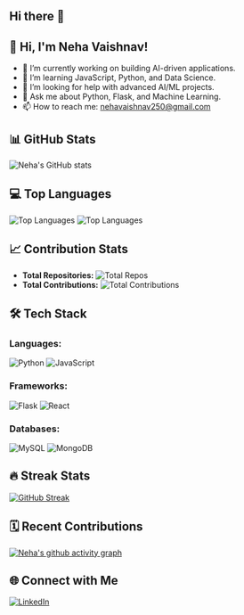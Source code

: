 ## Hi there 👋

## 👋 Hi, I'm Neha Vaishnav!

- 🔭 I’m currently working on building AI-driven applications.
- 🌱 I’m learning JavaScript, Python, and Data Science.
- 🤔 I’m looking for help with advanced AI/ML projects.
- 💬 Ask me about Python, Flask, and Machine Learning.
- 📫 How to reach me: [nehavaishnav250@gmail.com](mailto:nehavaishnav250@gmail.com)

## 📊 GitHub Stats
![Neha's GitHub stats](https://github-readme-stats.vercel.app/api?username=nehavaishnav&show_icons=true&theme=radical)

## 💻 Top Languages
![Top Languages](https://github-readme-stats.vercel.app/api/top-langs/?username=nehavaishnav&layout=compact&theme=radical)
![Top Languages](https://github-readme-stats.vercel.app/api/top-langs/?username=nehavaishnav&layout=compact&theme=radical)

## 📈 Contribution Stats
- **Total Repositories:** ![Total Repos](https://img.shields.io/badge/Repos-25-blue)
- **Total Contributions:** ![Total Contributions](https://img.shields.io/badge/Contributions-1000+-brightgreen)

## 🛠️ Tech Stack
### Languages:
![Python](https://img.shields.io/badge/Python-3776AB?style=flat&logo=python&logoColor=white)
![JavaScript](https://img.shields.io/badge/JavaScript-F7DF1E?style=flat&logo=javascript&logoColor=black)

### Frameworks:
![Flask](https://img.shields.io/badge/Flask-000000?style=flat&logo=flask&logoColor=white)
![React](https://img.shields.io/badge/React-61DAFB?style=flat&logo=react&logoColor=black)

### Databases:
![MySQL](https://img.shields.io/badge/MySQL-005C84?style=flat&logo=mysql&logoColor=white)
![MongoDB](https://img.shields.io/badge/MongoDB-47A248?style=flat&logo=mongodb&logoColor=white)



## 🔥 Streak Stats
[![GitHub Streak](https://streak-stats.demolab.com/?user=nehavaishnav&theme=radical)](https://git.io/streak-stats)

## 🗓️ Recent Contributions
[![Neha's github activity graph](https://github-readme-activity-graph.vercel.app/graph?username=nehavaishnav)](https://github.com/nehavaishnav/github-readme-activity-graph)

## 🌐 Connect with Me
[![LinkedIn](https://img.shields.io/badge/LinkedIn-blue?style=flat-square&logo=linkedin)](https://www.linkedin.com/in/nehavaishnav1/)



